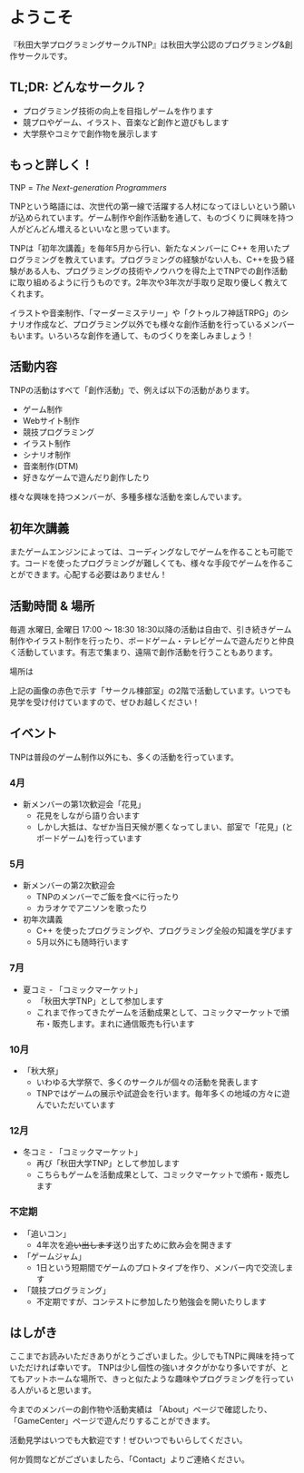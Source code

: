 # ようこそ

『秋田大学プログラミングサークルTNP』は秋田大学公認のプログラミング&創作サークルです。

## TL;DR: どんなサークル？

- プログラミング技術の向上を目指しゲームを作ります
- 競プロやゲーム、イラスト、音楽など創作と遊びもします
- 大学祭やコミケで創作物を展示します

## もっと詳しく！

<!-- (ここにロゴを載せる) --->
TNP = *The Next-generation Programmers*

TNPという略語には、次世代の第一線で活躍する人材になってほしいという願いが込められています。ゲーム制作や創作活動を通して、ものづくりに興味を持つ人がどんどん増えるといいなと思っています。

TNPは「初年次講義」を毎年5月から行い、新たなメンバーに C++ を用いたプログラミングを教えています。プログラミングの経験がない人も、C++を扱う経験がある人も、プログラミングの技術やノウハウを得た上でTNPでの創作活動に取り組めるように行うものです。2年次や3年次が手取り足取り優しく教えてくれます。

イラストや音楽制作、「マーダーミステリー」や「クトゥルフ神話TRPG」のシナリオ作成など、プログラミング以外でも様々な創作活動を行っているメンバーもいます。いろいろな創作を通して、ものづくりを楽しみましょう！

## 活動内容

TNPの活動はすべて「創作活動」で、例えば以下の活動があります。

- ゲーム制作
- Webサイト制作
- 競技プログラミング
- イラスト制作
- シナリオ制作
- 音楽制作(DTM)
- 好きなゲームで遊んだり創作したり

様々な興味を持つメンバーが、多種多様な活動を楽しんでいます。

<!-- 横スクロールするアルバムがあればかっこいいよね -->

## 初年次講義

<!--
(ここに初年次講義のプレビューを乗せる)
-->

またゲームエンジンによっては、コーディングなしでゲームを作ることも可能です。コードを使ったプログラミングが難しくても、様々な手段でゲームを作ることができます。心配する必要はありません！

## 活動時間 & 場所

毎週 水曜日, 金曜日 17:00 ～ 18:30
18:30以降の活動は自由で、引き続きゲーム制作やイラスト制作を行ったり、ボードゲーム・テレビゲームで遊んだりと仲良く活動しています。有志で集まり、遠隔で創作活動を行うこともあります。

場所は

<!-- 地図を載せる -->

上記の画像の赤色で示す「サークル棟部室」の2階で活動しています。いつでも見学を受け付けていますので、ぜひお越しください！

## イベント

TNPは普段のゲーム制作以外にも、多くの活動を行っています。

### 4月

- 新メンバーの第1次歓迎会「花見」
  - 花見をしながら語り合います
  - しかし大抵は、なぜか当日天候が悪くなってしまい、部室で「花見」(とボードゲーム)を行っています

### 5月

- 新メンバーの第2次歓迎会
  - TNPのメンバーでご飯を食べに行ったり
  - カラオケでアニソンを歌ったり
- 初年次講義
  - C++ を使ったプログラミングや、プログラミング全般の知識を学びます
  - 5月以外にも随時行います

### 7月

<!-- コミケのリンクをつける -->
- 夏コミ - 「コミックマーケット」
  - 「秋田大学TNP」として参加します
  - これまで作ってきたゲームを活動成果として、コミックマーケットで頒布・販売します。まれに通信販売も行います

### 10月

- 「秋大祭」
  - いわゆる大学祭で、多くのサークルが個々の活動を発表します
  - TNPではゲームの展示や試遊会を行います。毎年多くの地域の方々に遊んでいただいています

### 12月

- 冬コミ - 「コミックマーケット」
  - 再び「秋田大学TNP」として参加します
  - こちらもゲームを活動成果として、コミックマーケットで頒布・販売します

### 不定期

- 「追いコン」
  - 4年次を~~追い出します~~送り出すために飲み会を開きます
- 「ゲームジャム」
  - 1日という短期間でゲームのプロトタイプを作り、メンバー内で交流します
- 「競技プログラミング」
  - 不定期ですが、コンテストに参加したり勉強会を開いたりします

## はしがき

ここまでお読みいただきありがとうございました。少しでもTNPに興味を持っていただければ幸いです。
TNPは少し個性の強いオタクがかなり多いですが、とてもアットホームな場所で、きっと似たような趣味やプログラミングを行っている人がいると思います。
<!-- リンクを載せる -->
今までのメンバーの創作物や活動実績は 「About」ページで確認したり、「GameCenter」ページで遊んだりすることができます。

活動見学はいつでも大歓迎です！ぜひいつでもいらしてください。

<!-- リンクを載せる -->

何か質問などがございましたら、「Contact」よりご連絡ください。